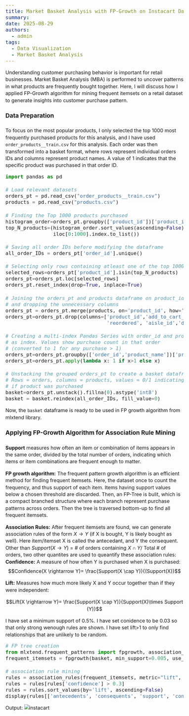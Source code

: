 ```yaml
---
title: Market Basket Analysis with FP-Growth on Instacart Data
summary: 
date: 2025-08-29
authors:
  - admin
tags:
  - Data Visualization
  - Market Basket Analysis
---
```



<style>
  body {
    font-size: 1rem;
    line-height: 1.4;
  }

  h1, h2, h3, h4 {
    font-size: 1.2rem;
    line-height: 1.2;
  }

  p {
    font-size: 1rem;
    line-height: 1.4;
    margin-bottom: 0.8rem;
  }
  ul, ol {
    font-size: 1rem;
    line-height: 1.4;
    margin-left: 1.5rem;
  }

  li {
    margin-bottom: 0.4rem;
  }

  .highlight pre,
  .chroma pre,
  pre code {
    font-size: 1.0rem;   /* smaller font size */
    line-height: 1.4;    /* optional: adjust line spacing */
  }
</style>


Understanding customer purchasing behavior is important for retail businesses. Market Basket Analysis (MBA) is performed to uncover patterns in what products are frequently bought together. Here, I will discuss how I applied FP-Growth algorithm for mining frequent itemsets on a retail dataset to generate insights into customer purchase pattern.

#### Data Preparation

To focus on the most popular products, I only selected the top 1000 most frequently purchased products for this analysis, and I have used `order_products__train.csv` for this analysis. Each order was then transformed into a basket format, where rows represent individual orders IDs and columns represent product names. A value of 1 indicates that the specific product was purchased in that order ID.

```python
import pandas as pd

# Load relevant datasets
orders_pt = pd.read_csv("order_products__train.csv")
products = pd.read_csv("products.csv")

# Finding the Top 1000 products purchased
histogram_order=orders_pt.groupby(['product_id'])['product_id'].count()
top_N_products=(histogram_order.sort_values(ascending=False).
                iloc[0:1000].index.to_list())

# Saving all order IDs before modifying the dataframe
all_order_IDs = orders_pt['order_id'].unique() 

# Selecting only rows containing atleast one of the top 1000 products
selected_rows=orders_pt['product_id'].isin(top_N_products)
orders_pt=orders_pt.loc[selected_rows]
orders_pt.reset_index(drop=True, inplace=True)

# Joining the orders_pt and products dataframe on product_id column,
# and dropping the unnecessary columns
orders_pt = orders_pt.merge(products, on='product_id', how='left')
orders_pt=orders_pt.drop(columns=['product_id','add_to_cart_order', 
                                  'reordered', 'aisle_id','department_id'])

# Creating a multi-index Pandas Series with order_id and product_name 
# as index. Values show purchase count in that order 
# (converted to 1 for any purchase > 1)
orders_pt=orders_pt.groupby(['order_id','product_name'])['product_name'].count()
orders_pt=orders_pt.apply(lambda x: 1 if x>1 else x)

# Unstacking the grouped orders_pt to create a basket dataframe
# Rows = orders, columns = products, values = 0/1 indicating 
# if product was purchased
basket=orders_pt.unstack().fillna(0).astype('int8')
basket = basket.reindex(all_order_IDs, fill_value=0)
```
Now, the `basket` dataframe is ready to be used in FP growth algorithm from mlxtend library.

#### Applying FP-Growth Algorithm for Association Rule Mining

**Support** measures how often an item or combination of items appears in the same order, divided by the total number of orders, indicating which items or item combinations are frequent enough to matter.

**FP growth algorithm:** The frequent pattern growth algorithm is an efficient method for finding frequent itemsets. Here,  the dataset once to count the frequency, and thus support of each item. Items having support values below a chosen threshold are discarded. Then, an FP-Tree is bulit, which is a compact branched structure where each branch represent purchase patterns across orders. Then the tree is traversed bottom-up to find all frequent itemsets.

**Association Rules:** After frequent itemsets are found, we can generate association rules of the form $X\rightarrow Y$ (if X is bought, Y is likely bought as well). Here item/itemset X is called the antecedant, and Y the consequent. Other than $Support(X→Y)$ = # of orders containing $X\cap Y$/ Total # of orders, two other quantites are used to queantify these association rules:
	​
**Confidence:** A measure of how often Y is purchased when X is purchased:
$$Confidence(X \rightarrow Y)= \frac{Support(X \cap Y)}{(Support(X)}$$

**Lift:** Measures how much more likely X and Y occur together than if they were independent:

$$Lift(X \rightarrow Y)= \frac{Support(X \cap Y)}{Support(X)\times Support (Y)}$$




I have set a minimum support of 0.5%. I have set conidence to be 0.03 so that only strong wenough rules are shown. I have set lift>1 to only find relationships that are unlikely to be random.
```python
# FP tree creation
from mlxtend.frequent_patterns import fpgrowth, association_rules
frequent_itemsets = fpgrowth(basket, min_support=0.005, use_colnames=True)

# association rule mining
rules = association_rules(frequent_itemsets, metric="lift", min_threshold=1)
rules = rules[rules['confidence'] > 0.3]
rules = rules.sort_values(by='lift', ascending=False)
display(rules[['antecedents', 'consequents', 'support',	'confidence',	'lift']	])
```
Output:
![instacart](/images/instacart232338.png)
